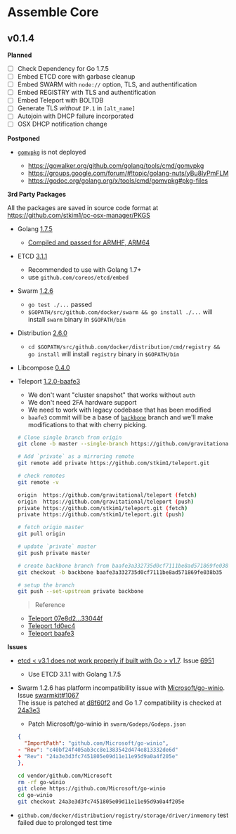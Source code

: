 # Assemble Core

## v0.1.4

**Planned**  
- [ ] Check Dependency for Go 1.7.5  
- [ ] Embed ETCD core with garbase cleanup  
- [ ] Embed SWARM with `node://` option, TLS, and authentification  
- [ ] Embed REGISTRY with TLS and authentification  
- [ ] Embed Teleport with BOLTDB  
- [ ] Generate TLS _without_ `IP.1` in `[alt_name]`  
- [ ] Autojoin with DHCP failure incorporated
- [ ] OSX DHCP notification change

**Postponed**  
- [`gomvpkg`](https://godoc.org/golang.org/x/tools/cmd/gomvpkg) is not deployed  

  * <https://gowalker.org/github.com/golang/tools/cmd/gomvpkg>
  * <https://groups.google.com/forum/#!topic/golang-nuts/yBu8lyPmFLM>
  * <https://godoc.org/golang.org/x/tools/cmd/gomvpkg#pkg-files>

**3rd Party Packages**  

All the packages are saved in source code format at <https://github.com/stkim1/pc-osx-manager/PKGS>  

- Golang [1.7.5](https://golang.org/doc/go1.7)
  * [Compiled and passed for ARMHF, ARM64](https://github.com/stkim1/GOLANG-ARM)  
- ETCD [3.1.1](https://github.com/coreos/etcd/releases/tag/v2.3.8)  
  * Recommended to use with Golang 1.7+
  * use `github.com/coreos/etcd/embed`
- Swarm [1.2.6](https://github.com/docker/swarm/releases/tag/v1.2.6)  
  * `go test ./...` passed
  * `$GOPATH/src/github.com/docker/swarm && go install ./...` will install `swarm` binary in `$GOPATH/bin`
- Distribution [2.6.0](https://github.com/docker/distribution/releases/tag/v2.6.0)
  * `cd $GOPATH/src/github.com/docker/distribution/cmd/registry && go install` will install `registry` binary in `$GOPATH/bin`
- Libcompose [0.4.0](https://github.com/docker/libcompose/releases/tag/v0.4.0)
- Teleport [1.2.0-baafe3](https://github.com/gravitational/teleport/commit/baafe3a332735d0cf7111be8ad571869fe038b35)
  * We don't want "cluster snapshot" that works without `auth`
  * We don't need 2FA hardware support
  * We need to work with legacy codebase that has been modified
  * `baafe3` commit will be a base of [`backbone`](https://github.com/stkim1/teleport/tree/backbone) branch and we'll make modifications to that with cherry picking.
  
  ```sh
  # Clone single branch from origin
  git clone -b master --single-branch https://github.com/gravitational/teleport
  
  # Add `private` as a mirroring remote
  git remote add private https://github.com/stkim1/teleport.git
  
  # check remotes
  git remote -v
  
  origin  https://github.com/gravitational/teleport (fetch)
  origin  https://github.com/gravitational/teleport (push)
  private https://github.com/stkim1/teleport.git (fetch)
  private https://github.com/stkim1/teleport.git (push)
  
  # fetch origin master
  git pull origin
  
  # update `private` master
  git push private master
  
  # create backbone branch from baafe3a332735d0cf7111be8ad571869fe038b35
  git checkout -b backbone baafe3a332735d0cf7111be8ad571869fe038b35
  
  # setup the branch
  git push --set-upstream private backbone
  ```

  > Reference
  
  - [Teleport 07e8d2...33044f](https://github.com/gravitational/teleport/compare/07e8d212ff5caff194feb4b217b4638e238d0c86...33044f6d89525e3055a33620b5877db1320576a5)
  - [Teleport 1d0ec4](https://github.com/gravitational/teleport/commit/1d0ec48dfa788d03f016a6754219dd67db890c8f)
  - [Teleport baafe3](https://github.com/gravitational/teleport/commit/baafe3a332735d0cf7111be8ad571869fe038b35)


**Issues**

- [etcd < v3.1 does not work properly if built with Go > v1.7](https://github.com/coreos/etcd/blob/master/Documentation/upgrades/upgrade_3_0.md#known-issues). Issue [6951](https://github.com/coreos/etcd/issues/6951)
  * Use ETCD 3.1.1 with Golang 1.7.5
- Swarm 1.2.6 has platform incompatibility issue with [Microsoft/go-winio](https://github.com/Microsoft/go-winio). Issue [swarmkit#1067](https://github.com/docker/swarmkit/issues/1067)<br/> The issue is patched at [d8f60f2](https://github.com/Microsoft/go-winio/commit/d8f60f2dd117cd64c2825143a89ecb6f158ad743) and Go 1.7 compatibility is checked at [24a3e3](https://github.com/Microsoft/go-winio/commit/24a3e3d3fc7451805e09d11e11e95d9a0a4f205e)
  * Patch Microsoft/go-winio in `swarm/Godeps/Godeps.json`

  ```json
  {
    "ImportPath": "github.com/Microsoft/go-winio",
  - "Rev": "c40bf24f405ab3cc8e1383542d474e813332de6d"
  + "Rev": "24a3e3d3fc7451805e09d11e11e95d9a0a4f205e"
  },
  ```

  ```sh
  cd vendor/github.com/Microsoft
  rm -rf go-winio
  git clone https://github.com/Microsoft/go-winio
  cd go-winio
  git checkout 24a3e3d3fc7451805e09d11e11e95d9a0a4f205e
  ```
- `github.com/docker/distribution/registry/storage/driver/inmemory` test failed due to prolonged test time
